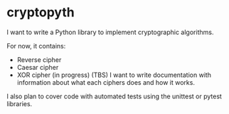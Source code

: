 # cryptopyth
I want to write a Python library to implement cryptographic algorithms.

For now, it contains:
* Reverse cipher
* Caesar cipher
* XOR cipher (in progress)
(TBS)
I want to write documentation with information about what each ciphers does and how it works.

I also plan to cover code with automated tests using the unittest or pytest libraries.